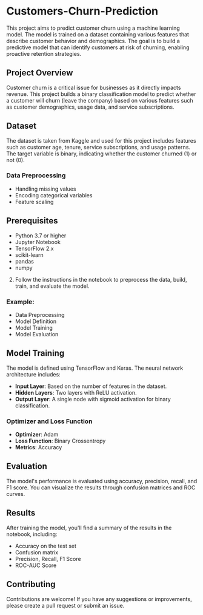 # Customers-Churn-Prediction



This project aims to predict customer churn using a machine learning model. The model is trained on a dataset containing various features that describe customer behavior and demographics. The goal is to build a predictive model that can identify customers at risk of churning, enabling proactive retention strategies.


## Project Overview

Customer churn is a critical issue for businesses as it directly impacts revenue. This project builds a binary classification model to predict whether a customer will churn (leave the company) based on various features such as customer demographics, usage data, and service subscriptions.

## Dataset

The dataset is taken from Kaggle and used for this project includes features such as customer age, tenure, service subscriptions, and usage patterns. The target variable is binary, indicating whether the customer churned (1) or not (0).

### Data Preprocessing
- Handling missing values
- Encoding categorical variables
- Feature scaling

## Prerequisites

- Python 3.7 or higher
- Jupyter Notebook 
- TensorFlow 2.x
- scikit-learn
- pandas
- numpy



2. Follow the instructions in the notebook to preprocess the data, build, train, and evaluate the model.

### Example:

- Data Preprocessing
- Model Definition
- Model Training
- Model Evaluation

## Model Training

The model is defined using TensorFlow and Keras. The neural network architecture includes:

- **Input Layer**: Based on the number of features in the dataset.
- **Hidden Layers**: Two layers with ReLU activation.
- **Output Layer**: A single node with sigmoid activation for binary classification.

### Optimizer and Loss Function

- **Optimizer**: Adam
- **Loss Function**: Binary Crossentropy
- **Metrics**: Accuracy

## Evaluation

The model's performance is evaluated using accuracy, precision, recall, and F1 score. You can visualize the results through confusion matrices and ROC curves.

## Results

After training the model, you'll find a summary of the results in the notebook, including:

- Accuracy on the test set
- Confusion matrix
- Precision, Recall, F1 Score
- ROC-AUC Score

## Contributing

Contributions are welcome! If you have any suggestions or improvements, please create a pull request or submit an issue.

